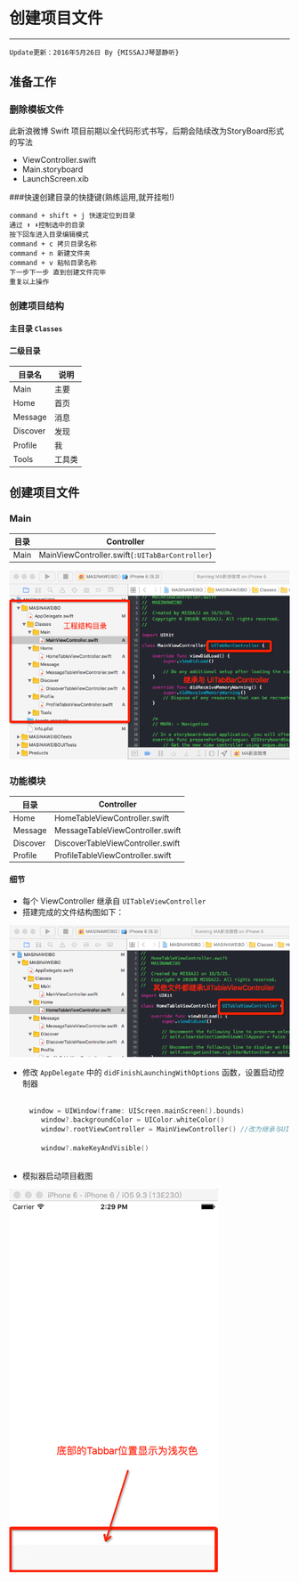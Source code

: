# 创建项目文件
---
```objc
Update更新：2016年5月26日 By {MISSAJJ琴瑟静听} 
```
## 准备工作

### 删除模板文件
此新浪微博 Swift 项目前期以全代码形式书写，后期会陆续改为StoryBoard形式的写法

* ViewController.swift
* Main.storyboard
* LaunchScreen.xib


###快速创建目录的快捷键(熟练运用,就开挂啦!)

```
command + shift + j 快速定位到目录
通过 ⬆️ ⬇️控制选中的目录
按下回车进入目录编辑模式
command + c 拷贝目录名称
command + n 新建文件夹
command + v 粘帖目录名称
下一步下一步 直到创建文件完毕
重复以上操作
```
### 创建项目结构

#### 主目录 `Classes`

#### 二级目录
 

 目录名 | 说明 
 ----- | -----
 Main | 主要 
 Home | 首页 
 Message | 消息 
 Discover | 发现 
 Profile | 我 
 Tools | 工具类 

## 创建项目文件

### Main

| 目录 | Controller |
| ------ | ------ |
| Main | MainViewController.swift(`:UITabBarController`) |


![image](images/CreateProject/目录结构1.png)


### 功能模块

| 目录 | Controller |
| ------ | ------ |
| Home | HomeTableViewController.swift |
| Message | MessageTableViewController.swift |
| Discover | DiscoverTableViewController.swift |
| Profile | ProfileTableViewController.swift |

#### 细节

* 每个 ViewController 继承自 `UITableViewController`
* 搭建完成的文件结构图如下：

![image](images/CreateProject/目录结构2.png)

 

* 修改 `AppDelegate` 中的 `didFinishLaunchingWithOptions` 函数，设置启动控制器

```swift     

     window = UIWindow(frame: UIScreen.mainScreen().bounds)
        window?.backgroundColor = UIColor.whiteColor()
        window?.rootViewController = MainViewController() //改为继承与UITabBarController的MainViewController
        
        window?.makeKeyAndVisible()
 
```
* 模拟器启动项目截图

![image](images/CreateProject/创建工程-模拟器.png)

